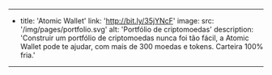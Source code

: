 ---
- title: 'Atomic Wallet'
  link: 'http://bit.ly/35jYNcF'
  image: 
    src: '/img/pages/portfolio.svg'
    alt: 'Portfólio de criptomoedas'
  description: 'Construir um portfólio de criptomoedas nunca foi tão fácil, a Atomic Wallet pode te ajudar, com mais de 300 moedas e tokens. Carteira 100% fria.'
---
